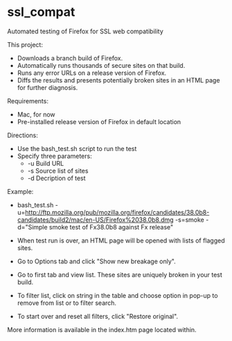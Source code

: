 # ssl_compat
Automated testing of Firefox for SSL web compatibility

This project:
* Downloads a branch build of Firefox.
* Automatically runs thousands of secure sites on that build.
* Runs any error URLs on a release version of Firefox. 
* Diffs the results and presents potentially broken sites in an HTML page for further diagnosis.

Requirements:
* Mac, for now
* Pre-installed release version of Firefox in default location

Directions:
* Use the bash_test.sh script to run the test
* Specify three parameters:
  * -u Build URL
  * -s Source list of sites
  * -d Decription of test

Example:
* bash_test.sh -u=http://ftp.mozilla.org/pub/mozilla.org/firefox/candidates/38.0b8-candidates/build2/mac/en-US/Firefox%2038.0b8.dmg -s=smoke -d="Simple smoke test of Fx38.0b8 against Fx release"

* When test run is over, an HTML page will be opened with lists of flagged sites.
* Go to Options tab and click "Show new breakage only".
* Go to first tab and view list. These sites are uniquely broken in your test build.
* To filter list, click on string in the table and choose option in pop-up to remove from list or to filter search.
* To start over and reset all filters, click "Restore original".


More information is available in the index.htm page located within.



